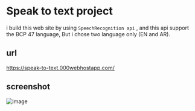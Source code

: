 # Speak to text project

i build this web site by  using `SpeechRecognition api` , and this api support the BCP 47 language, But i chose two language only (EN and AR).


## url
https://speak-to-text.000webhostapp.com/



## screenshot
![image](https://user-images.githubusercontent.com/87250282/178117228-c8010240-8ee7-4250-897f-d6220e635b1d.png)
